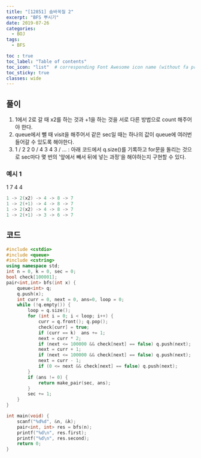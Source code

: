 ```yaml
---
title: "[12851] 숨바꼭질 2"
excerpt: "BFS 뿌시기"
date: 2019-07-26
categories:
  - BOJ
tags:
  - BFS

toc : true
toc_label: "Table of contents"
toc_icon: "list"  # corresponding Font Awesome icon name (without fa prefix)
toc_sticky: true
classes: wide  
---
```


## 풀이

1. 1에서 2로 갈 때 x2를 하는 것과 +1을 하는 것을 서로 다른 방법으로 count 해주어야 한다.
2. queue에서 뺄 때 visit을 해주어서 같은 sec일 때는 하나의 값이 queue에 여러번 들어갈 수 있도록 해야한다.
2. 1 / 2 2 0 / 4 3 4 3 / ...  : 아래 코드에서 q.size()를 기록하고 for문을 돌리는 것으로 sec마다 몇 번의 '앞에서 빼서 뒤에 넣는 과정'을 해야하는지 구현할 수 있다.

### 예시 1 

1 7
4
4

```cpp
1 -> 2(x2) -> 4 -> 8 -> 7
1 -> 2(+1) -> 4 -> 8 -> 7
1 -> 2(x2) -> 4 -> 8 -> 7
1 -> 2(+1) -> 3 -> 6 -> 7
```

## 코드

```cpp
#include <cstdio>
#include <queue>
#include <cstring>
using namespace std;
int n = 0, k = 0, sec = 0;
bool check[100001];
pair<int,int> bfs(int x) {
	queue<int> q;
	q.push(x);
	int curr = 0, next = 0, ans=0, loop = 0;
	while (!q.empty()) {
		loop = q.size();
		for (int i = 0; i < loop; i++) {
			curr = q.front(); q.pop();
			check[curr] = true;
			if (curr == k) 	ans += 1;
			next = curr * 2;
			if (next <= 100000 && check[next] == false)	q.push(next);
			next = curr + 1;
			if (next <= 100000 && check[next] == false) q.push(next);
			next = curr - 1;
			if (0 <= next && check[next] == false) q.push(next);
		}
		if (ans != 0) {
			return make_pair(sec, ans);
		}
		sec += 1;
	}
}

int main(void) {
	scanf("%d%d", &n, &k);
	pair<int, int> res = bfs(n);
	printf("%d\n", res.first);
	printf("%d\n", res.second);
	return 0;
}


```